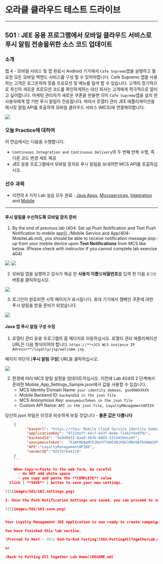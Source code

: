 # 오라클 클라우드 테스트 드라이브 #
-----
## 501 : JEE 응용 프로그램에서 모바일 클라우드 서비스로 푸시 알림 전송을위한 소스 코드 업데이트 ##


### 소개 ###
랩 4 - 모바일 서비스 및 앱 완료시 Android 기기에서 `Cafe Supremo`앱을 실행하고 필요한 모든 모바일 백엔드 서비스를 구성 할 수 있어야합니다. Cafe Supremo 앱을 사용하는 고객은 로그온하여 맞춤 프로모션 및 메뉴를 탐색 할 수 있습니다. 고객이 정기적으로 최신의 새로운 프로모션 코드를 확인하게하는 대신 회사는 고객에게 적극적으로 알리고 싶어합니다. 마케팅 관리자가 새로운 쿠폰을 만들면 이미 `Cafe Supremo`앱을 설치 한 사용자에게 앱 기반 푸시 알림이 전송됩니다. 따라서 로열티 관리 JEE 애플리케이션을 메시징 알림 API를 호출하여 모바일 클라우드 서비스 (MCS)에 연결해야합니다. 

![](images/501/final.scope.work.png)


### 오늘 Practice에 대하여 ###
이 연습에서는 다음을 수행합니다. 
- `Continuous Integration and Continuous Delivery`의 두 번째 반복 수행, 즉 다른 코드 변경 세트 제공 
- JEE 응용 프로그램에서 모바일 장치로 푸시 알림을 보내려면 MCS API를 호출하십시오. 

### 선수 과목 ###

+ 이전의 4 가지 Lab 실습 모두 완료 : [Java Apps](../Java%20Apps/README.md), [Microservices](../Microservices/README.md), [Integration](../Integrations/README.md) and [Mobile](Mobile%20Service%20and%20App/README.md) 


----


#### 푸시 알림을 수신하도록 모바일 장치 준비 

1. By the end of previous lab [404: Set up Push Notification and Test Push Notification to mobile app](../Mobile Service and App/404-MobileLab.md), you should be able to receive notification message pop-up from your mobile device upon **Test Notifications** from MCS like below. (Please check with instructor if you cannot complete lab exercise 404)

![](../common/images/mobile/401-MCS_Notification_Result.png)
![](../common/images/mobile/401-MobileApp_Notification_Result.png)


2. 모바일 앱을 실행하고 강사가 제공 한 **사용자 이름**및**비밀번호**를 입력 한 다음 `로그인`버튼을 클릭하십시오. 

![](images/501/09.mobile.login.png)


3. 로그인이 완료되면 시작 페이지가 표시됩니다. 휴대 기기에서 캠페인 쿠폰에 대한 푸시 알림을 받을 준비가 되었습니다. 

![](images/501/10.mobile.welcome.png)


#### Java 앱 푸시 알림 구성 수정 

1. 로열티 관리 응용 프로그램의 홈 페이지로 이동하십시오. 로열티 관리 애플리케이션 URL은 다음 형식이어야 합니다.
`https://**<JCS WLS instance IP Adress>**/loyalty/jsp/welcome.jsp`

페이지 하단의 [**푸시 알림 구성**] URL을 클릭하십시오. 

![](images/501/101.javaapp.png)


2. 환경에 따라 MCS 알림 설정을 업데이트하십시오. 이전에 Lab 404의 2 단계에서 준비한 Mobile_App_Settings_Sample.json에서 값을 사용할 수 있습니다. 
    - MCS Identity Domain Name: `your identity domain, gse000XXXXX`     
    - Mobile Backend ID: `backendId in the json file`    
    - MCS Anonymous Key: `anonymousToken in the json file`    
    - Custom API Name: `API in the json file, LoyaltyMAnagementAPIXX`  

당신의 json 파일은 이것과 비슷하게 보일 것입니다 - **물론 값은 다릅니다**
```json
    {
          "baseUrl": "https://<Your Mobile Cloud Service Identity Domain Name>.mobileenv.us2.oraclecloud.com:443",
          "applicationKey": "9722de7f-4ecf-443f-8e0e-714b2f6e0f9c",
          "backendId": "4a9d0d32-8aad-48fb-b803-5315459dce9f",
          "anonymousToken":  "R1NFMDAwMTE2NzhfTUNTX01PQklMRV9BTk9OWU1PVVNfQVBQSUQ6Smk3cXBld3lrczlfbmI=",
          "API":"LoyaltyManagementAPI0X",
          "senderID":"925757644219"
    }
    ```

    When Copy-n-Paste to the web form, be careful
      - do NOT add white space   
      - you copy and paste the **COMPLETE** value     
  Click [ **SAVE** ] button to save your new settings.

![](images/501/102.settings.png)

3. Once the Push Notification Settings are saved, you can proceed to next lab.

![](images/501/103.save.png)


Your Loyalty Management JEE Application is now ready to create campaign offer and notify customer mobile device.

You have finished this lab section.

[Procced to Next - 502: End-to-End Testing](502-PuttingAllTogetherLab.md)

or

[Back to Putting All Together Lab Home](README.md)

